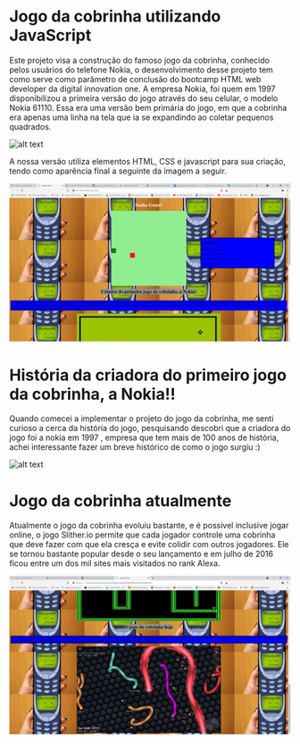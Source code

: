 # Jogo da cobrinha utilizando JavaScript



Este projeto visa a construção do famoso jogo da cobrinha, conhecido pelos usuários do telefone Nokia, o desenvolvimento desse projeto tem como serve como parâmetro de conclusão do bootcamp HTML web developer da digital innovation one. A empresa Nokia, foi quem em 1997 disponibilizou a primeira versão do jogo através do seu celular, o modelo Nokia 61110. Essa era uma versão bem primária do jogo, em que a cobrinha era apenas uma linha na tela que ia se expandindo ao coletar pequenos quadrados.

![alt text](https://s2.glbimg.com/i_6oNQqYnl228Qygyz3NfZ7iEP8=/0x0:1400x816/600x0/smart/filters:gifv():strip_icc()/i.s3.glbimg.com/v1/AUTH_08fbf48bc0524877943fe86e43087e7a/internal_photos/bs/2017/P/3/gF0mfQTSmAZZXQ41JFPw/jogos-da-cobrinha-gratis-destaque.jpg)



A nossa versão utiliza elementos HTML, CSS e javascript para sua criação, tendo como aparência final a seguinte da imagem a seguir.

![alt text](https://github.com/vinicarlosss/Jogo_da_cobrinha/blob/main/imagens%20do%20projeto/jogo%20completo.png?raw=true)

# História da criadora do primeiro jogo da cobrinha, a Nokia!!

Quando comecei a implementar o projeto do jogo da cobrinha, me senti curioso a cerca da história do jogo, pesquisando descobri que a criadora do jogo foi a nokia em 1997 , empresa que tem mais de 100 anos de história, achei interessante fazer um breve histórico de como o jogo surgiu :)

![alt text](https://github.com/vinicarlosss/Jogo_da_cobrinha/blob/main/imagens%20do%20projeto/hist%C3%B3rico.png?raw=true)



# Jogo da cobrinha atualmente

Atualmente o jogo da cobrinha evoluiu bastante, e é possível inclusive jogar online, o jogo Slither.io permite que cada jogador controle uma cobrinha que deve fazer com que ela cresça e evite colidir com outros jogadores. Ele se tornou bastante popular desde o seu lançamento e em julho de 2016 ficou entre um dos mil sites mais visitados no rank Alexa.

![alt text](https://github.com/vinicarlosss/Jogo_da_cobrinha/blob/main/imagens%20do%20projeto/atualmente.png?raw=true)